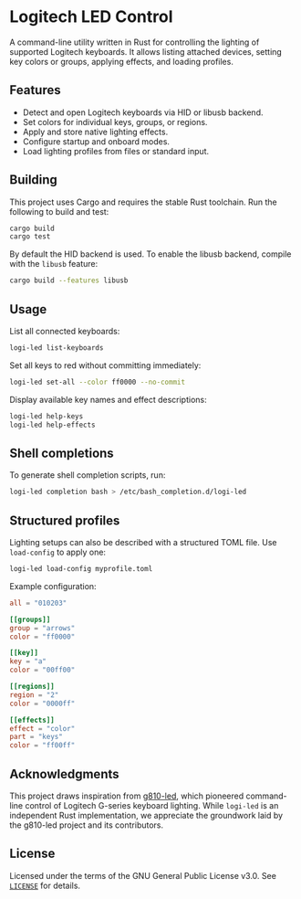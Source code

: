# Logitech LED Control

A command-line utility written in Rust for controlling the lighting of supported Logitech keyboards. It allows listing attached devices, setting key colors or groups, applying effects, and loading profiles.

## Features

- Detect and open Logitech keyboards via HID or libusb backend.
- Set colors for individual keys, groups, or regions.
- Apply and store native lighting effects.
- Configure startup and onboard modes.
- Load lighting profiles from files or standard input.

## Building

This project uses Cargo and requires the stable Rust toolchain. Run the following to build and test:

```bash
cargo build
cargo test
```

By default the HID backend is used. To enable the libusb backend, compile with the `libusb` feature:

```bash
cargo build --features libusb
```

## Usage

List all connected keyboards:

```bash
logi-led list-keyboards
```

Set all keys to red without committing immediately:

```bash
logi-led set-all --color ff0000 --no-commit
```

Display available key names and effect descriptions:

```bash
logi-led help-keys
logi-led help-effects
```

## Shell completions

To generate shell completion scripts, run:

```bash
logi-led completion bash > /etc/bash_completion.d/logi-led
```

## Structured profiles

Lighting setups can also be described with a structured TOML file.
Use `load-config` to apply one:

```bash
logi-led load-config myprofile.toml
```

Example configuration:

```toml
all = "010203"

[[groups]]
group = "arrows"
color = "ff0000"

[[key]]
key = "a"
color = "00ff00"

[[regions]]
region = "2"
color = "0000ff"

[[effects]]
effect = "color"
part = "keys"
color = "ff00ff"
```

## Acknowledgments

This project draws inspiration from [g810-led](https://github.com/MatMoul/g810-led), which pioneered command-line control of Logitech G-series keyboard lighting. While `logi-led` is an independent Rust implementation, we appreciate the groundwork laid by the g810-led project and its contributors.

## License

Licensed under the terms of the GNU General Public License v3.0. See [`LICENSE`](LICENSE) for details.